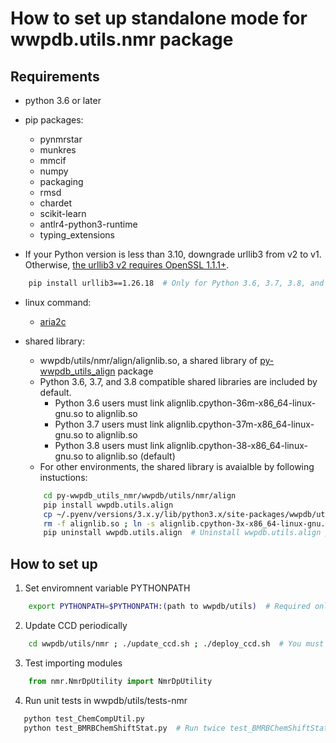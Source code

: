 # How to set up standalone mode for wwpdb.utils.nmr package

## Requirements
- python 3.6 or later

- pip packages:
	- pynmrstar
	- munkres
	- mmcif
	- numpy
	- packaging
	- rmsd
	- chardet
	- scikit-learn
	- antlr4-python3-runtime
	- typing_extensions

- If your Python version is less than 3.10, downgrade urllib3 from v2 to v1. Otherwise, [the urllib3 v2 requires OpenSSL 1.1.1+](https://github.com/urllib3/urllib3/issues/2168).
```bash
    pip install urllib3==1.26.18  # Only for Python 3.6, 3.7, 3.8, and 3.9 users.
```

- linux command:
	- [aria2c](https://aria2.github.io)

- shared library:
	- wwpdb/utils/nmr/align/alignlib.so, a shared library of [py-wwpdb_utils_align](https://github.com/wwPDB/py-wwpdb_utils_align) package
	- Python 3.6, 3.7, and 3.8 compatible shared libraries are included by default.
	  	- Python 3.6 users must link alignlib.cpython-36m-x86_64-linux-gnu.so to alignlib.so
	  	- Python 3.7 users must link alignlib.cpython-37m-x86_64-linux-gnu.so to alignlib.so
	  	- Python 3.8 users must link alignlib.cpython-38-x86_64-linux-gnu.so to alignlib.so (default)
	- For other environments, the shared library is avaialble by following instuctions:
	```bash
		cd py-wwpdb_utils_nmr/wwpdb/utils/nmr/align
		pip install wwpdb.utils.align
		cp ~/.pyenv/versions/3.x.y/lib/python3.x/site-packages/wwpdb/utils/align/alignlib.cpython-3x-x86_64-linux-gnu.so .  # Please replace 'x' and 'y' with proper digits.
		rm -f alignlib.so ; ln -s alignlib.cpython-3x-x86_64-linux-gnu.so alignlib.so  # Please replace 'x' with proper digit.
		pip uninstall wwpdb.utils.align  # Uninstall wwpdb.utils.align package without affecting the standalone mode.
	```

## How to set up
1. Set enviromnent variable PYTHONPATH 
```bash
    export PYTHONPATH=$PYTHONPATH:(path to wwpdb/utils)  # Required only the first time.
```

2. Update CCD periodically
```bash
    cd wwpdb/utils/nmr ; ./update_ccd.sh ; ./deploy_ccd.sh  # You must run this command every Wednesday UTC+00:00.
```

3. Test importing modules
```python
    from nmr.NmrDpUtility import NmrDpUtility
```

4. Run unit tests in wwpdb/utils/tests-nmr
```bash
   python test_ChemCompUtil.py
   python test_BMRBChemShiftStat.py  # Run twice test_BMRBChemShiftStat.py just in case.
```
